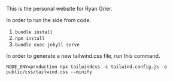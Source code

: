 This is the personal website for Ryan Grier. 

In order to run the side from code. 

1. `bundle install`
2. `npm install`
3. `bundle exec jekyll serve`

In order to generate a new tailwind.css file, run this command. 

```
NODE_ENV=production npx tailwindcss -c tailwind.config.js -o public/css/tailwind.css --minify
```